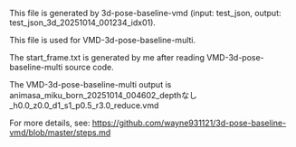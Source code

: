 This file is generated by 3d-pose-baseline-vmd (input: test_json, output: test_json_3d_20251014_001234_idx01).

This file is used for VMD-3d-pose-baseline-multi.

The start_frame.txt is generated by me after reading VMD-3d-pose-baseline-multi source code.

The VMD-3d-pose-baseline-multi output is animasa_miku_born_20251014_004602_depthなし_h0.0_z0.0_d1_s1_p0.5_r3.0_reduce.vmd

For more details, see: https://github.com/wayne931121/3d-pose-baseline-vmd/blob/master/steps.md

